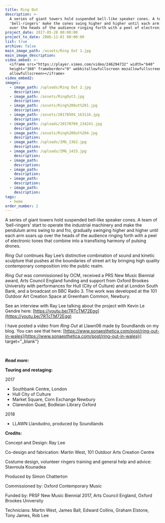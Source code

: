 ```yaml
---
title: Ring Out
description: >-
  A series of giant towers hold suspended bell-like speaker cones. A team of
  'bell-ringers' make the cones swing higher and higher until each arm soars up
  over the heads of the audience ringing forth with a peel of electronic tones.
project_date: 2017-05-28 00:00:00
project_to_date: 2006-12-01 00:00:00
list: true
archive: false
main_image_path: /assets/Ring Out 1.jpg
main_image_description:
video_embed: >-
  <iframe src="https://player.vimeo.com/video/246294732" width="640"
  height="360" frameborder="0" webkitallowfullscreen mozallowfullscreen
  allowfullscreen></iframe>
video_embed2:
images:
  - image_path: /uploads/Ring Out 2.jpg
    description:
  - image_path: /assets/RingOut3.jpg
    description:
  - image_path: /assets/Ring%20Out%201.jpg
    description:
  - image_path: /assets/20170504_163116.jpg
    description:
  - image_path: /uploads/20170709_134241.jpg
    description:
  - image_path: /assets/Ring%20Out%204.jpg
    description:
  - image_path: /uploads/IMG_1362.jpg
    description:
  - image_path: /uploads/IMG_1433.jpg
    description:
  - image_path:
    description:
  - image_path:
    description:
  - image_path:
    description:
  - image_path:
    description:
tags:
  - home
order_number: 2
---
```


A series of giant towers hold suspended bell-like speaker cones. A team of ‘bell-ringers’ start to operate the industrial machinery and make the pendulum arms swing to and fro, gradually swinging higher and higher until each arm soars up over the heads of the audience ringing forth with a peel of electronic tones that combine into a transfixing harmony of pulsing drones.

*Ring Out* continues Ray Lee’s distinctive combination of sound and kinetic sculpture that pushes at the boundaries of street art by bringing high quality contemporary composition into the public realm.

*Ring Out* was commissioned by OCM, received a PRS New Music Biennial award, Arts Council England funding and support from Oxford Brookes University with performances for Hull (City of Culture) and at London South Bank, and a broadcast on BBC Radio 3. The work was developed at the 101 Outdoor Art Creation Space at Greenham Common, Newbury.

See an interview with Ray Lee talking about the project with Kevin Le Gendre here:&nbsp;[https://youtu.be/7RTcTM72Egg](https://youtu.be/7RTcTM72Egg)

I have posted a video from *Ring Out* at Llawn06 made by Soundlands on my blog. You can see that here:&nbsp;[https://www.sonaesthetica.com/post/ring-out-in-wales](https://www.sonaesthetica.com/post/ring-out-in-wales){: target="_blank"}

&nbsp;

***Read more:***

**Touring and restaging:**

2017

* Southbank Centre, London
* Hull City of Culture
* Market Square, Corn Exchange Newbury
* Clarendon Quad, Bodleian Library Oxford

2018

* LLAWN Llandudno, produced by Soundlands

**Credits:**

Concept and Design: Ray Lee

Co-design and fabrication: Martin West, 101 Outdoor Arts Creation Centre

Costume design, volunteer ringers training and general help and advice: Stavroula Kounadea

Produced by Simon Chatterton

Commissioned by: Oxford Contemporary Music

Funded by: PRSF New Music Biennial 2017, Arts Council England, Oxford Brookes University

Technicians: Martin West, James Ball, Edward Collins, Graham Elstone,&nbsp; Tony James, Rob Lee